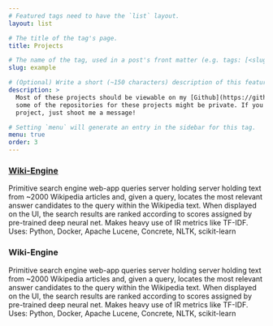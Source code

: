 ```yaml
---
# Featured tags need to have the `list` layout.
layout: list

# The title of the tag's page.
title: Projects

# The name of the tag, used in a post's front matter (e.g. tags: [<slug>]).
slug: example

# (Optional) Write a short (~150 characters) description of this featured tag.
description: >
  Most of these projects should be viewable on my [Github](https://github.com/rohantilva/), but
  some of the repositories for these projects might be private. If you'd like to see any private 
  project, just shoot me a message!

# Setting `menu` will generate an entry in the sidebar for this tag.
menu: true
order: 3
---
```


### [Wiki-Engine](https://github.com/rohantilva/Wiki-Engine)
Primitive search engine web-app queries server holding server holding text from ~2000 Wikipedia articles and, given a query, locates the most relevant answer candidates to the query within the Wikipedia text. When displayed on the UI, the search results are ranked according to scores assigned by pre-trained deep neural net. Makes heavy use of IR metrics like TF-IDF. 
Uses: Python, Docker, Apache Lucene, Concrete, NLTK, scikit-learn

### Wiki-Engine
Primitive search engine web-app queries server holding server holding text from ~2000 Wikipedia articles and, given a query, locates the most relevant answer candidates to the query within the Wikipedia text. When displayed on the UI, the search results are ranked according to scores assigned by pre-trained deep neural net. Makes heavy use of IR metrics like TF-IDF. 
Uses: Python, Docker, Apache Lucene, Concrete, NLTK, scikit-learn